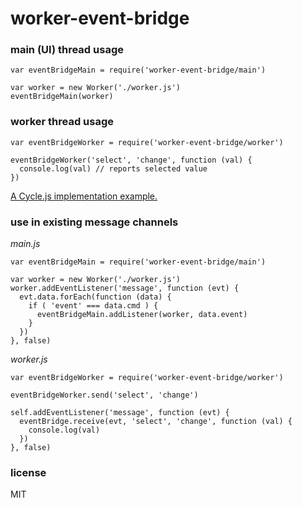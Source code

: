 # worker-event-bridge

### main (UI) thread usage

```
var eventBridgeMain = require('worker-event-bridge/main')

var worker = new Worker('./worker.js')
eventBridgeMain(worker)
```

### worker thread usage

```
var eventBridgeWorker = require('worker-event-bridge/worker')

eventBridgeWorker('select', 'change', function (val) {
  console.log(val) // reports selected value
})
```

[A Cycle.js implementation example.](https://github.com/bloodyKnuckles/cycle-web-worker)

### use in existing message channels

*main.js*
```
var eventBridgeMain = require('worker-event-bridge/main')

var worker = new Worker('./worker.js')
worker.addEventListener('message', function (evt) {
  evt.data.forEach(function (data) {
    if ( 'event' === data.cmd ) {
      eventBridgeMain.addListener(worker, data.event)
    }
  })
}, false)
```

*worker.js*
```
var eventBridgeWorker = require('worker-event-bridge/worker')

eventBridgeWorker.send('select', 'change')

self.addEventListener('message', function (evt) {
  eventBridge.receive(evt, 'select', 'change', function (val) {
    console.log(val)
  })
}, false)
```

### license

MIT
